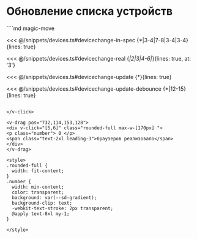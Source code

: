 # Обновление списка устройств

<v-click>
````md magic-move

<<< @/snippets/devices.ts#devicechange-in-spec {*|3-4|7-8|3-4|3-4}{lines: true}

<<< @/snippets/devices.ts#devicechange-real {*|2|3|4-6|*}{lines: true, at: '3'}

<<< @/snippets/devices.ts#devicechange-update {*}{lines: true}

<<< @/snippets/devices.ts#devicechange-update-debounce {*|12-15}{lines: true}

````

</v-click>

<v-drag pos="732,114,153,128">
<div v-click="[5,6]" class="rounded-full max-w-[170px] ">
<p class="number"> 0 </p>
<span class="text-2xl leading-3">браузеров реализовало</span>
</div>
</v-drag>

<style>
.rounded-full {
  width: fit-content;
}
.number {
  width: min-content;
  color: transparent;
  background: var(--sd-gradient);
  background-clip: text;
  -webkit-text-stroke: 2px transparent;
  @apply text-8xl my-1;
}

</style>


